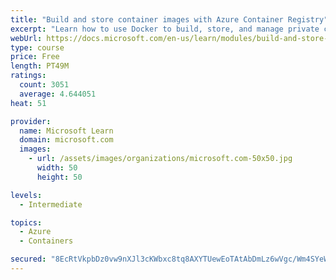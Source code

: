 ```yaml
---
title: "Build and store container images with Azure Container Registry"
excerpt: "Learn how to use Docker to build, store, and manage private container images with the Azure Container Registry."
webUrl: https://docs.microsoft.com/en-us/learn/modules/build-and-store-container-images/
type: course
price: Free
length: PT49M
ratings:
  count: 3051
  average: 4.644051
heat: 51

provider:
  name: Microsoft Learn
  domain: microsoft.com
  images:
    - url: /assets/images/organizations/microsoft.com-50x50.jpg
      width: 50
      height: 50

levels:
  - Intermediate

topics:
  - Azure
  - Containers

secured: "8EcRtVkpbDz0vw9nXJl3cKWbxc8tq8AXYTUewEoTAtAbDmLz6wVgc/Wm4SYeWZAMLXUS4Duj7dDt2/L6/FbuzugqGnt0yp24QPhKq++WvfBU20uR8o74bBsT4ssUpx5dkogGa/jrNVTzt7J9KAXF60+b/vQ8X6fOlp8zptgKVKJcArvmFb0G+FQRbHSttQ6ecDkCef8q2W+4uXnDiqSV8+E2MSftTFEGm5Ypwu8reoAVloy5YWxsWDW4ssbAc7uUC2wRX1ML/eFtGUxoFglwE6nSgRs95BgY94oq9/oKnN2ACw6nhmld91RF9aFkSLQKwVnxIEYvQi2Brzquo0vl8t/soQGouVeejwU3DJUvjGJVWXYo+e043RXUDCSXrqeR5E8ONYmjeNgQ3J0X2ULhs+qYFMcvqr2jSlD6E9qzTRI=;26yObS74QjNUp7beF1hNGg=="
---
```


